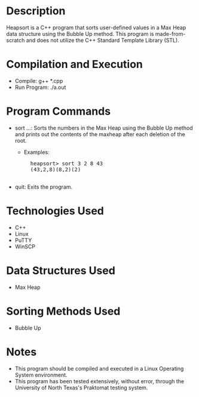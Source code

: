 # Description
Heapsort is a C++ program that sorts user-defined values in a Max Heap data structure using the Bubble Up method. This program is made-from-scratch and does not utilize the C++ Standard Template Library (STL).

# Compilation and Execution
* Compile: g++ \*.cpp
* Run Program: ./a.out

# Program Commands
* sort <total-numbers-to-sort> <number1> <number2> <number3>...<numberx>: Sorts the numbers in the Max Heap using the Bubble Up method and prints out the contents of the maxheap after each deletion of the root.
	* Examples:
		<pre>
		heapsort> sort 3 2 8 43
		(43,2,8)(8,2)(2)
		</pre>
* quit: Exits the program.

# Technologies Used
* C++
* Linux
* PuTTY
* WinSCP

# Data Structures Used
* Max Heap

# Sorting Methods Used
* Bubble Up

# Notes
* This program should be compiled and executed in a Linux Operating System environment.
* This program has been tested extensively, without error, through the University of North Texas's Praktomat testing system.